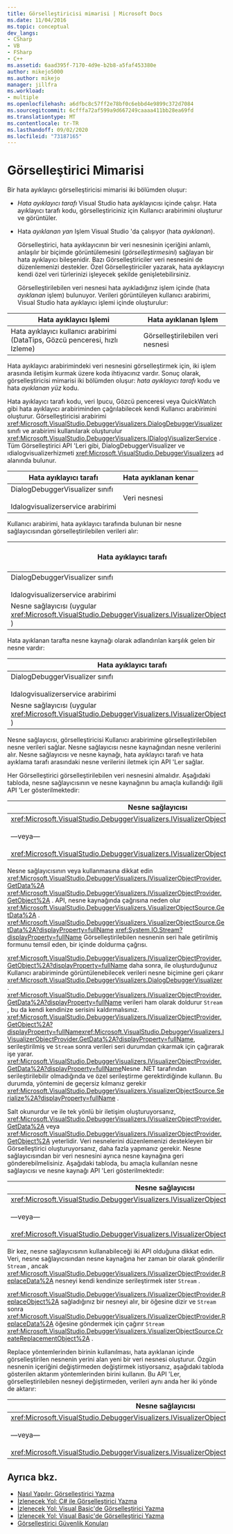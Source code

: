 ```yaml
---
title: Görselleştiricisi mimarisi | Microsoft Docs
ms.date: 11/04/2016
ms.topic: conceptual
dev_langs:
- CSharp
- VB
- FSharp
- C++
ms.assetid: 6aad395f-7170-4d9e-b2b8-a5faf453380e
author: mikejo5000
ms.author: mikejo
manager: jillfra
ms.workload:
- multiple
ms.openlocfilehash: a6dfbc8c57ff2e78bf0c6ebbd4e9899c372d7084
ms.sourcegitcommit: 6cfffa72af599a9d667249caaaa411bb28ea69fd
ms.translationtype: MT
ms.contentlocale: tr-TR
ms.lasthandoff: 09/02/2020
ms.locfileid: "73187165"
---
```

# <a name="visualizer-architecture"></a>Görselleştirici Mimarisi
Bir hata ayıklayıcı görselleştiricisi mimarisi iki bölümden oluşur:

- *Hata ayıklayıcı tarafı* Visual Studio hata ayıklayıcısı içinde çalışır. Hata ayıklayıcı tarafı kodu, görselleştiriciniz için Kullanıcı arabirimini oluşturur ve görüntüler.

- Hata *ayıklanan yan* Işlem Visual Studio 'da çalışıyor (hata *ayıklanan*).

  Görselleştirici, hata ayıklayıcının bir veri nesnesinin içeriğini anlamlı, anlaşılır bir biçimde görüntülemesini (*görselleştirmesini*) sağlayan bir hata ayıklayıcı bileşenidir. Bazı Görselleştiriciler veri nesnesini de düzenlemenizi destekler. Özel Görselleştiriciler yazarak, hata ayıklayıcıyı kendi özel veri türlerinizi işleyecek şekilde genişletebilirsiniz.

  Görselleştirilebilen veri nesnesi hata ayıkladığınız işlem içinde (hata *ayıklanan* işlem) bulunuyor. Verileri görüntüleyen kullanıcı arabirimi, Visual Studio hata ayıklayıcı işlemi içinde oluşturulur:

|Hata ayıklayıcı Işlemi|Hata ayıklanan Işlem|
|----------------------|----------------------|
|Hata ayıklayıcı kullanıcı arabirimi (DataTips, Gözcü penceresi, hızlı Izleme)|Görselleştirilebilen veri nesnesi|

 Hata ayıklayıcı arabirimindeki veri nesnesini görselleştirmek için, iki işlem arasında iletişim kurmak üzere koda ihtiyacınız vardır. Sonuç olarak, görselleştiricisi mimarisi iki bölümden oluşur: *hata ayıklayıcı tarafı* kodu ve hata *ayıklanan yüz* kodu.

 Hata ayıklayıcı tarafı kodu, veri Ipucu, Gözcü penceresi veya QuickWatch gibi hata ayıklayıcı arabiriminden çağrılabilecek kendi Kullanıcı arabirimini oluşturur. Görselleştiricisi arabirimi <xref:Microsoft.VisualStudio.DebuggerVisualizers.DialogDebuggerVisualizer> sınıfı ve arabirimi kullanılarak oluşturulur <xref:Microsoft.VisualStudio.DebuggerVisualizers.IDialogVisualizerService> . Tüm Görselleştirici API 'Leri gibi, DialogDebuggerVisualizer ve ıdialogvisualizerhizmeti <xref:Microsoft.VisualStudio.DebuggerVisualizers> ad alanında bulunur.

|Hata ayıklayıcı tarafı|Hata ayıklanan kenar|
|-------------------|-------------------|
|DialogDebuggerVisualizer sınıfı<br /><br /> Idalogvisualizerservice arabirimi|Veri nesnesi|

 Kullanıcı arabirimi, hata ayıklayıcı tarafında bulunan bir nesne sağlayıcısından görselleştirilebilen verileri alır:

|Hata ayıklayıcı tarafı|Hata ayıklanan kenar|
|-------------------|-------------------|
|DialogDebuggerVisualizer sınıfı<br /><br /> Idalogvisualizerservice arabirimi|Veri nesnesi|
|Nesne sağlayıcısı (uygular <xref:Microsoft.VisualStudio.DebuggerVisualizers.IVisualizerObjectProvider> )||

 Hata ayıklanan tarafta nesne kaynağı olarak adlandırılan karşılık gelen bir nesne vardır:

|Hata ayıklayıcı tarafı|Hata ayıklanan kenar|
|-------------------|-------------------|
|DialogDebuggerVisualizer sınıfı<br /><br /> Idalogvisualizerservice arabirimi|Veri nesnesi|
|Nesne sağlayıcısı (uygular <xref:Microsoft.VisualStudio.DebuggerVisualizers.IVisualizerObjectProvider> )|Nesne kaynağı (türetilen <xref:Microsoft.VisualStudio.DebuggerVisualizers.VisualizerObjectSource> )|

 Nesne sağlayıcısı, görselleştiricisi Kullanıcı arabirimine görselleştirilebilen nesne verileri sağlar. Nesne sağlayıcısı nesne kaynağından nesne verilerini alır. Nesne sağlayıcısı ve nesne kaynağı, hata ayıklayıcı tarafı ve hata ayıklama tarafı arasındaki nesne verilerini iletmek için API 'Ler sağlar.

 Her Görselleştirici görselleştirilebilen veri nesnesini almalıdır. Aşağıdaki tabloda, nesne sağlayıcısının ve nesne kaynağının bu amaçla kullandığı ilgili API 'Ler gösterilmektedir:

|Nesne sağlayıcısı|Nesne kaynağı|
|---------------------|-------------------|
|<xref:Microsoft.VisualStudio.DebuggerVisualizers.IVisualizerObjectProvider.GetData%2A><br /><br /> —veya—<br /><br /> <xref:Microsoft.VisualStudio.DebuggerVisualizers.IVisualizerObjectProvider.GetObject%2A>|<xref:Microsoft.VisualStudio.DebuggerVisualizers.VisualizerObjectSource.GetData%2A>|

 Nesne sağlayıcısının veya kullanmasına dikkat edin <xref:Microsoft.VisualStudio.DebuggerVisualizers.IVisualizerObjectProvider.GetData%2A> <xref:Microsoft.VisualStudio.DebuggerVisualizers.IVisualizerObjectProvider.GetObject%2A> . API, nesne kaynağında çağrısına neden olur <xref:Microsoft.VisualStudio.DebuggerVisualizers.VisualizerObjectSource.GetData%2A> . <xref:Microsoft.VisualStudio.DebuggerVisualizers.VisualizerObjectSource.GetData%2A?displayProperty=fullName> <xref:System.IO.Stream?displayProperty=fullName> Görselleştirilebilen nesnenin seri hale getirilmiş formunu temsil eden, bir içinde doldurma çağrısı.

 <xref:Microsoft.VisualStudio.DebuggerVisualizers.IVisualizerObjectProvider.GetObject%2A?displayProperty=fullName> daha sonra, ile oluşturduğunuz Kullanıcı arabiriminde görüntülenebilecek verileri nesne biçimine geri çıkarır <xref:Microsoft.VisualStudio.DebuggerVisualizers.DialogDebuggerVisualizer> . <xref:Microsoft.VisualStudio.DebuggerVisualizers.IVisualizerObjectProvider.GetData%2A?displayProperty=fullName> verileri ham olarak doldurur `Stream` , bu da kendi kendinize serisini kaldırmalısınız. <xref:Microsoft.VisualStudio.DebuggerVisualizers.IVisualizerObjectProvider.GetObject%2A?displayProperty=fullName><xref:Microsoft.VisualStudio.DebuggerVisualizers.IVisualizerObjectProvider.GetData%2A?displayProperty=fullName>, serileştirilmiş ve `Stream` sonra verileri seri durumdan çıkarmak için çağırarak işe yarar. <xref:Microsoft.VisualStudio.DebuggerVisualizers.IVisualizerObjectProvider.GetData%2A?displayProperty=fullName>Nesne .NET tarafından serileştirilebilir olmadığında ve özel serileştirme gerektirdiğinde kullanın. Bu durumda, yöntemini de geçersiz kılmanız gerekir <xref:Microsoft.VisualStudio.DebuggerVisualizers.VisualizerObjectSource.Serialize%2A?displayProperty=fullName> .

 Salt okunurdur ve ile tek yönlü bir iletişim oluşturuyorsanız, <xref:Microsoft.VisualStudio.DebuggerVisualizers.IVisualizerObjectProvider.GetData%2A> veya <xref:Microsoft.VisualStudio.DebuggerVisualizers.IVisualizerObjectProvider.GetObject%2A> yeterlidir. Veri nesnelerini düzenlemenizi destekleyen bir Görselleştirici oluşturuyorsanız, daha fazla yapmanız gerekir. Nesne sağlayıcısından bir veri nesnesini ayrıca nesne kaynağına geri gönderebilmelisiniz. Aşağıdaki tabloda, bu amaçla kullanılan nesne sağlayıcısı ve nesne kaynağı API 'Leri gösterilmektedir:

|Nesne sağlayıcısı|Nesne kaynağı|
|---------------------|-------------------|
|<xref:Microsoft.VisualStudio.DebuggerVisualizers.IVisualizerObjectProvider.ReplaceData%2A><br /><br /> —veya—<br /><br /> <xref:Microsoft.VisualStudio.DebuggerVisualizers.IVisualizerObjectProvider.ReplaceObject%2A>|<xref:Microsoft.VisualStudio.DebuggerVisualizers.VisualizerObjectSource.CreateReplacementObject%2A>|

 Bir kez, nesne sağlayıcısının kullanabileceği iki API olduğuna dikkat edin. Veri, nesne sağlayıcısından nesne kaynağına her zaman bir olarak gönderilir `Stream` , ancak <xref:Microsoft.VisualStudio.DebuggerVisualizers.IVisualizerObjectProvider.ReplaceData%2A> nesneyi kendi kendinize serileştirmek ister `Stream` .

 <xref:Microsoft.VisualStudio.DebuggerVisualizers.IVisualizerObjectProvider.ReplaceObject%2A> sağladığınız bir nesneyi alır, bir öğesine dizir ve `Stream` sonra <xref:Microsoft.VisualStudio.DebuggerVisualizers.IVisualizerObjectProvider.ReplaceData%2A> öğesine göndermek için çağırır `Stream` <xref:Microsoft.VisualStudio.DebuggerVisualizers.VisualizerObjectSource.CreateReplacementObject%2A> .

 Replace yöntemlerinden birinin kullanılması, hata ayıklanan içinde görselleştirilen nesnenin yerini alan yeni bir veri nesnesi oluşturur. Özgün nesnenin içeriğini değiştirmeden değiştirmek istiyorsanız, aşağıdaki tabloda gösterilen aktarım yöntemlerinden birini kullanın. Bu API 'Ler, görselleştirilebilen nesneyi değiştirmeden, verileri aynı anda her iki yönde de aktarır:

|Nesne sağlayıcısı|Nesne kaynağı|
|---------------------|-------------------|
|<xref:Microsoft.VisualStudio.DebuggerVisualizers.IVisualizerObjectProvider.TransferData%2A><br /><br /> —veya—<br /><br /> <xref:Microsoft.VisualStudio.DebuggerVisualizers.IVisualizerObjectProvider.TransferObject%2A>|<xref:Microsoft.VisualStudio.DebuggerVisualizers.VisualizerObjectSource.TransferData%2A>|

## <a name="see-also"></a>Ayrıca bkz.
- [Nasıl Yapılır: Görselleştirici Yazma](create-custom-visualizers-of-data.md)
- [İzlenecek Yol: C# ile Görselleştirici Yazma](../debugger/walkthrough-writing-a-visualizer-in-csharp.md)
- [İzlenecek Yol: Visual Basic'de Görselleştirici Yazma](../debugger/walkthrough-writing-a-visualizer-in-visual-basic.md)
- [İzlenecek Yol: Visual Basic'de Görselleştirici Yazma](../debugger/walkthrough-writing-a-visualizer-in-visual-basic.md)
- [Görselleştirici Güvenlik Konuları](../debugger/visualizer-security-considerations.md)